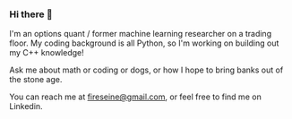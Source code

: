 ### Hi there 👋

I'm an options quant / former machine learning researcher on a trading floor. My coding background is all Python, so I'm working on building out my C++ knowledge! 

Ask me about math or coding or dogs, or how I hope to bring banks out of the stone age. 

You can reach me at fireseine@gmail.com, or feel free to find me on Linkedin.

<!--
**aionfeehan/aionfeehan** is a ✨ _special_ ✨ repository because its `README.md` (this file) appears on your GitHub profile.

Here are some ideas to get you started:

- 🔭 I’m currently working on ...
- 🌱 I’m currently learning ...
- 👯 I’m looking to collaborate on ...
- 🤔 I’m looking for help with ...
- 💬 Ask me about ...
- 📫 How to reach me: ...
- 😄 Pronouns: ...
- ⚡ Fun fact: ...
-->
